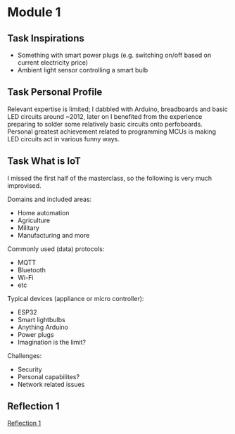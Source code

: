# Module 1


## Task Inspirations

- Something with smart power plugs (e.g. switching on/off based on current electricity price)
- Ambient light sensor controlling a smart bulb

## Task Personal Profile
Relevant expertise is limited; I dabbled with Arduino, breadboards and basic LED circuits around ~2012, later on I benefited from the experience preparing to solder some relatively basic circuits onto perfoboards. Personal greatest achievement related to programming MCUs is making LED circuits act in various funny ways.


## Task What is IoT
I missed the first half of the masterclass, so the following is very much improvised.

Domains and included areas:

- Home automation
- Agriculture
- Military
- Manufacturing and more


Commonly used (data) protocols:

- MQTT
- Bluetooth
- Wi-Fi
- etc

Typical devices (appliance or micro controller):

-  ESP32
-  Smart lightbulbs
-  Anything Arduino
-  Power plugs
-  Imagination is the limit?

Challenges:

-  Security
-  Personal capabilites?
-  Network related issues

## Reflection 1
[Reflection 1](Reflections/ref01.md)
